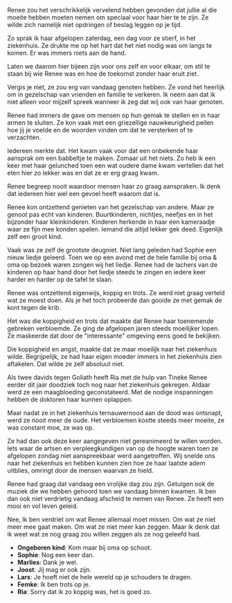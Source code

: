 Renee zou het verschrikkelijk vervelend hebben gevonden dat jullie al
die moeite hebben moeten nemen om speciaal voor haar hier te te
zijn. Ze wilde zich namelijk niet opdringen of beslag leggen op je
tijd.

Zo sprak ik haar afgelopen zaterdag, een dag voor ze stierf, in het
ziekenhuis. Ze drukte me op het hart dat het niet nodig was om langs
te komen. Er was immers niets aan de hand.

Laten we daarom hier bijeen zijn voor ons zelf en voor elkaar, om stil
te staan bij wie Renee was en hoe de toekomst zonder haar eruit ziet.

Vergis je niet, ze zou erg van vandaag genoten hebben. Ze vond het
heerlijk om in gezelschap van vrienden en familie te verkeren. Ik neem
aan dat ik niet alleen voor mijzelf spreek wanneer ik zeg dat wij ook van
haar genoten.

Renee had immers de gave om mensen op hun gemak te stellen en in haar
armen te sluiten. Ze kon vaak met een griezellige nauwkeurigheid
peilen hoe jij je voelde en de woorden vinden om dat te versterken of
te verzachten.

Iedereen merkte dat. Het kwam vaak voor dat een onbekende haar
aansprak om een babbeltje te maken. Zomaar uit het niets. Zo heb ik
een keer met haar gelunched toen een wat oudere dame kwam vertellen
dat het eten hier zo lekker was en dat ze er erg graag kwam.

Renee begreep nooit waardoor mensen haar zo graag aanspraken. Ik denk
dat iedereen hier wel een gevoel heeft waarom dat is.

Renee kon ontzettend genieten van het gezelschap van andere. Maar ze
genoot pas echt van kinderen. Buurtkinderen, nichtjes, neefjes en in
het bijzonder haar kleinkinderen. Kinderen herkende in haar een
kameraadje waar ze fijn mee konden spelen. Iemand die altijd lekker gek
deed. Eigenlijk zelf een groot kind.

Vaak was ze zelf de grootste deugniet. Niet lang geleden had Sophie
een nieuw liedje geleerd. Toen we op een avond met de hele familie bij
oma & oma op bezoek waren zongen wij het liedje. Renee had de lachers
van de kinderen op haar hand door het liedje steeds te zingen en
iedere keer harder en harder op de tafel te slaan.

Renee was ontzettend eigenwijs, koppig en trots. Ze werd niet graag
verteld wat ze moest doen. Als je het toch probeerde dan gooide ze met
gemak de kont tegen de krib.

Het was die koppigheid en trots dat maakte dat Renee haar toenemende
gebreken verbloemde. Ze ging de afgelopen jaren steeds moeilijker
lopen. Ze maskeerde dat door de "interessante" omgeving eens goed te
bekijken.

Die koppigheid en angst, maakte dat ze maar moeilijk naar het
ziekenhuis wilde. Begrijpelijk, ze had haar eigen moeder immers in
het ziekenhuis zien aftakelen. Dat wilde ze zelf absoluut niet.

Als twee davids tegen Goliath heeft Ria met de hulp van Tineke Renee
eerder dit jaar doodziek toch nog naar het ziekenhuis gekregen. Aldaar
werd ze een maagbloeding geconstateerd. Met de nodige inspanningen
hebben de doktoren haar kunnen oplappen.

Maar nadat ze in het ziekenhuis ternauwernood aan de dood was
ontsnapt, werd ze nooit meer de oude. Het verbloemen kostte steeds
meer moeite, ze was constant moe, ze was op.

Ze had dan ook deze keer aangegeven niet gereanimeerd te willen
worden. Iets waar de artsen en verpleegkundigen van op de hoogte waren
toen ze afgelopen zondag niet aanspreekbaar werd aangetroffen. Wij
snelde ons naar het ziekenhuis en hebben kunnen zien hoe ze haar
laatste adem uitblies, omringt door de mensen waarvan ze hield.

Renee had graag dat vandaag een vrolijke dag zou zijn. Getuigen ook de
muziek die we hebben gehoord toen we vandaag binnen kwamen. Ik ben dan
ook niet verdrietig vandaag afscheid te nemen van Renee. Ze heeft een
mooi en vol leven geleid.

Nee, Ik ben verdriet om wat Renee allemaal moet missen. Om wat ze niet
meer mee gaat maken. Om wat ze niet meer kan zeggen. Maar ik denk dat
ik weet wat ze nog graag zou willen zeggen als ze nog geleefd had.

* **Ongeboren kind**: Kom maar bij oma op schoot.
* **Sophie**: Nog een keer dan.
* **Marlies**: Dank je wel.
* **Joost**: Jij mag er ook zijn.
* **Lars**: Je hoeft niet de hele wereld op je schouders te dragen.
* **Femke**: Ik ben trots op je.
* **Ria**: Sorry dat ik zo koppig was, het is goed zo.
